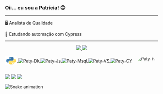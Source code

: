 ### Oii... eu sou a Patrícia! 😊

*** 
 🖥️ Analista de Qualidade
 
 📖 Estudando automação com Cypress
*** 

<div align="center">
  <a href="https://github.com/patynuppy">
  <img height="180em" src="https://github-readme-stats.vercel.app/api?username=patynuppy&show_icons=true&theme=dracula&include_all_commits=true&count_private=true"/>
  <img height="180em" src="https://github-readme-stats.vercel.app/api/top-langs/?username=patynuppy&layout=compact&langs_count=7&theme=dracula"/>
</div>
 
 <div style="display: inline_block"><br>
  
  
  <img align="center" alt="Paty-Python" height="30" width="40" src="https://raw.githubusercontent.com/devicons/devicon/master/icons/python/python-original.svg">
  <img align="center" alt="Paty-Dk" height="30" width="40" src="https://cdn.jsdelivr.net/gh/devicons/devicon/icons/docker/docker-original.svg">
  <img align="center" alt="Paty-Js" height="30" width="40" src="https://cdn.jsdelivr.net/gh/devicons/devicon/icons/javascript/javascript-original.svg">
  <img align="center" alt="Paty-Msql" height="30" width="40" src="https://cdn.jsdelivr.net/gh/devicons/devicon/icons/mysql/mysql-original.svg">
  <img align="center" alt="Paty-VS" height="30" width="40" src="https://cdn.jsdelivr.net/gh/devicons/devicon/icons/visualstudio/visualstudio-plain.svg">
  <img align="center" alt="Paty-CY" height="30" width="40" src="https://cdn.icon-icons.com/icons2/2107/PNG/512/file_type_cypress_icon_130654.png">
  <img align="right" alt="Paty-Pic" height="150" style="border-radius:50px;" src="https://media.giphy.com/media/YSCKKbWJfGYZXDfb9q/giphy.gif">
</div>
  
 ##
 
<div>
   <a href = "mailto:patricia.cupa@gmail.com"><img src="https://img.shields.io/badge/-Gmail-%23333?style=for-the-badge&logo=gmail&logoColor=white" target="_blank"></a>
   <a href="https://www.linkedin.com/in/patricia-cupa/" target="_blank"><img src="https://img.shields.io/badge/-LinkedIn-%230077B5?style=for-the-badge&logo=linkedin&logoColor=white" target="_blank"></a>
   <a href="https://www.instagram.com/patriciacupa/" target="_blank"><img src="https://img.shields.io/badge/-Instagram-%23E4405F?style=for-the-badge&logo=instagram&logoColor=white" target="_blank"></a>
 
   ![Snake animation](https://github.com/patynuppy/patynuppy/blob/main/.github/workflows/snake.svg)
  
</div>



